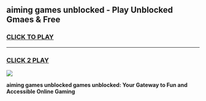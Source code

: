 
## aiming games unblocked - Play Unblocked Gmaes & Free
<h3>
<a href="https://premium.freeplayer.one?title=aiming_games_unblocked&ref=19F">CLICK TO PLAY</a></h3>
<hr>

<h3>
<a href="https://premium.freeplayer.one?title=aiming_games_unblocked&ref=19F">CLICK 2 PLAY</a>
  
</h3>

<a href="https://premium.freeplayer.one?title=aiming_games_unblocked&ref=19F/"><img src="https://clearcache.store/games.png"></a>


**aiming games unblocked games unblocked: Your Gateway to Fun and Accessible Online Gaming**
